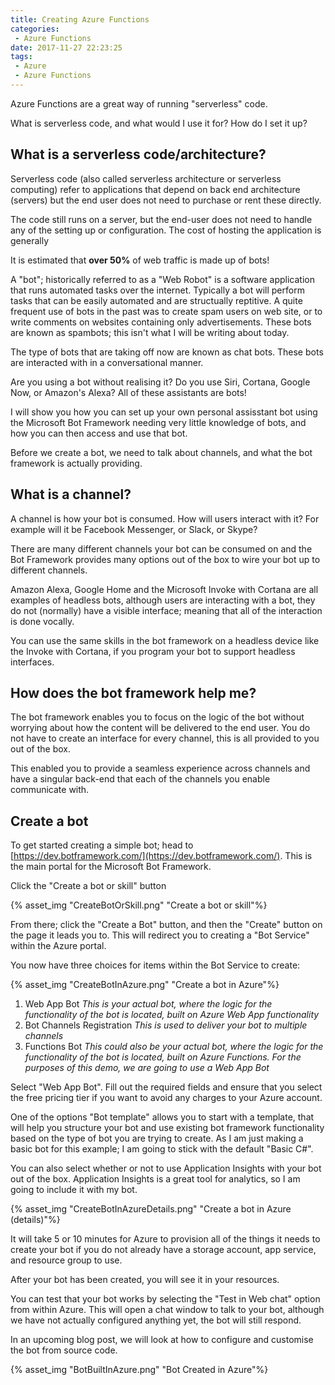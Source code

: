 ```yaml
---
title: Creating Azure Functions
categories:
 - Azure Functions
date: 2017-11-27 22:23:25
tags:
 - Azure
 - Azure Functions
---
```

Azure Functions are a great way of running "serverless" code.

What is serverless code, and what would I use it for? How do I set it up?
<!-- more --> 

## What is a serverless code/architecture?

Serverless code (also called serverless architecture or serverless computing) refer to applications that depend on back end architecture (servers) but the end user does not need to purchase or rent these directly.

The code still runs on a server, but the end-user does not need to handle any of the setting up or configuration. The cost of hosting the application is generally 

It is estimated that **over 50%** of web traffic is made up of bots!

A "bot"; historically referred to as a "Web Robot" is a software application that runs automated tasks over the internet. Typically a bot will perform tasks that can be easily automated and are structually reptitive. A quite frequent use of bots in the past was to create spam users on web site, or to write comments on websites containing only advertisements. These bots are known as spambots; this isn't what I will be writing about today. 

The type of bots that are taking off now are known as chat bots.
These bots are interacted with in a conversational manner.

Are you using a bot without realising it? Do you use Siri, Cortana, Google Now, or Amazon's Alexa?
All of these assistants are bots!

I will show you how you can set up your own personal assisstant bot using the Microsoft Bot Framework needing very little knowledge of bots, and how you can then access and use that bot.

Before we create a bot, we need to talk about channels, and what the bot framework is actually providing.

## What is a channel?

A channel is how your bot is consumed. How will users interact with it?
For example will it be Facebook Messenger, or Slack, or Skype?

There are many different channels your bot can be consumed on and the Bot Framework provides many options out of the box to wire your bot up to different channels.

Amazon Alexa, Google Home and the Microsoft Invoke with Cortana are all examples of headless bots, although users are interacting with a bot, they do not (normally) have a visible interface; meaning that all of the interaction is done vocally.

You can use the same skills in the bot framework on a headless device like the Invoke with Cortana, if you program your bot to support headless interfaces.

## How does the bot framework help me?

The bot framework enables you to focus on the logic of the bot without worrying about how the content will be delivered to the end user. You do not have to create an interface for every channel, this is all provided to you out of the box.

This enabled you to provide a seamless experience across channels and have a singular back-end that each of the channels you enable communicate with.

## Create a bot

To get started creating a simple bot; head to [https://dev.botframework.com/](https://dev.botframework.com/). This is the main portal for the Microsoft Bot Framework.

Click the "Create a bot or skill" button

{% asset_img "CreateBotOrSkill.png" "Create a bot or skill"%}

From there; click the "Create a Bot" button, and then the "Create" button on the page it leads you to.
This will redirect you to creating a "Bot Service" within the Azure portal.

You now have three choices for items within the Bot Service to create:

{% asset_img "CreateBotInAzure.png" "Create a bot in Azure"%}

1. Web App Bot
*This is your actual bot, where the logic for the functionality of the bot is located, built on Azure Web App functionality*
1. Bot Channels Registration
*This is used to deliver your bot to multiple channels*
1. Functions Bot
*This could also be your actual bot, where the logic for the functionality of the bot is located, built on Azure Functions. For the purposes of this demo, we are going to use a Web App Bot*

Select "Web App Bot".
Fill out the required fields and ensure that you select the free pricing tier if you want to avoid any charges to your Azure account.

One of the options "Bot template" allows you to start with a template, that will help you structure your bot and use existing bot framework functionality based on the type of bot you are trying to create. As I am just making a basic bot for this example; I am going to stick with the default "Basic C#".

You can also select whether or not to use Application Insights with your bot out of the box. Application Insights is a great tool for analytics, so I am going to include it with my bot.

{% asset_img "CreateBotInAzureDetails.png" "Create a bot in Azure (details)"%}

It will take 5 or 10 minutes for Azure to provision all of the things it needs to create your bot if you do not already have a storage account, app service, and resource group to use.

After your bot has been created, you will see it in your resources.

You can test that your bot works by selecting the "Test in Web chat" option from within Azure.
This will open a chat window to talk to your bot, although we have not actually configured anything yet, the bot will still respond.

In an upcoming blog post, we will look at how to configure and customise the bot from source code.

{% asset_img "BotBuiltInAzure.png" "Bot Created in Azure"%}

